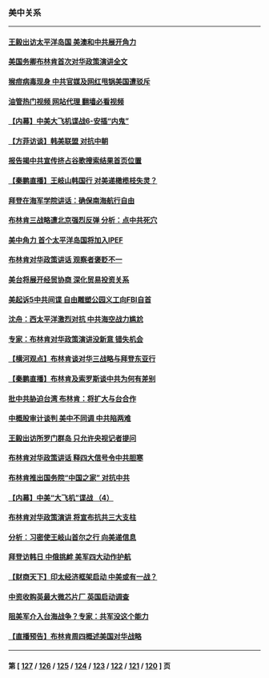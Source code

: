 ### 美中关系
---
#### [王毅出访太平洋岛国 美澳和中共展开角力](../../pages/nf1412576/n13747108.md?05290445) 
#### [美国务卿布林肯首次对华政策演讲全文](../../pages/nf1412576/n13747482.md?05290445) 
#### [猴痘病毒现身 中共官媒及网红甩锅美国遭驳斥](../../pages/nf1412576/n13747230.md?05290445) 
#### [油管热门视频 网站代理 翻墙必看视频](http://209.222.30.114:81/youtube.html?05290445)
#### [【内幕】中美大飞机谍战6-安插“内鬼”](../../pages/nf1412576/n13747248.md?05290445) 
#### [【方菲访谈】韩美联盟 对抗中朝](../../pages/nf1412576/n13747013.md?05290445) 
#### [报告揭中共宣传挤占谷歌搜索结果首页位置](../../pages/nf1412576/n13746870.md?05290445) 
#### [【秦鹏直播】王岐山韩国行 对美递橄榄枝失灵？](../../pages/nf1412576/n13746999.md?05290445) 
#### [拜登在海军学院讲话：确保南海航行自由](../../pages/nf1412576/n13746988.md?05290445) 
#### [布林肯三战略遭北京强烈反弹 分析：点中共死穴](../../pages/nf1412576/n13746139.md?05290445) 
#### [美中角力 首个太平洋岛国将加入IPEF](../../pages/nf1412576/n13746926.md?05290445) 
#### [布林肯对华政策讲话 观察者褒贬不一](../../pages/nf1412576/n13746806.md?05290445) 
#### [美台将展开经贸协商 深化贸易投资关系](../../pages/nf1412576/n13746773.md?05290445) 
#### [美起诉5中共间谍 自由雕塑公园义工向FBI自首](../../pages/nf1412576/n13746821.md?05290445) 
#### [沈舟：西太平洋激烈对抗 中共海空战力尴尬](../../pages/nf1412576/n13746437.md?05290445) 
#### [专家：布林肯对华政策演讲没新意 错失机会](../../pages/nf1412576/n13746443.md?05290445) 
#### [【横河观点】布林肯谈对华三战略与拜登东亚行](../../pages/nf1412576/n13746248.md?05290445) 
#### [【秦鹏直播】布林肯及索罗斯谈中共为何有差别](../../pages/nf1412576/n13746199.md?05290445) 
#### [批中共胁迫台湾 布林肯：将扩大与台合作](../../pages/nf1412576/n13746184.md?05290445) 
#### [中概股审计谈判 美中不同调 中共陷两难](../../pages/nf1412576/n13746049.md?05290445) 
#### [王毅出访所罗门群岛 只允许央视记者提问](../../pages/nf1412576/n13746105.md?05290445) 
#### [布林肯对华政策讲话 释四大信号令中共胆寒](../../pages/nf1412576/n13746116.md?05290445) 
#### [布林肯推出国务院“中国之家” 对抗中共](../../pages/nf1412576/n13746025.md?05290445) 
#### [【内幕】中美“大飞机”谍战 （4）](../../pages/nf1412576/n13745555.md?05290445) 
#### [布林肯对华政策演讲 将宣布抗共三大支柱](../../pages/nf1412576/n13745974.md?05290445) 
#### [分析：习密使王岐山首尔之行 向美递信息](../../pages/nf1412576/n13745482.md?05290445) 
#### [拜登访韩日 中俄挑衅 美军四大动作护航](../../pages/nf1412576/n13745423.md?05290445) 
#### [【财商天下】印太经济框架启动 中美或有一战？](../../pages/nf1412576/n13745214.md?05290445) 
#### [中资收购英最大微芯片厂 英国启动调查](../../pages/nf1412576/n13745209.md?05290445) 
#### [阻美军介入台海战争？专家：共军没这个能力](../../pages/nf1412576/n13745064.md?05290445) 
#### [【直播预告】布林肯周四概述美国对华战略](../../pages/nf1412576/n13745109.md?05290445) 

---
#### 第 [ [127](./127.md?05290445) / [126](./126.md?05290445) / [125](./125.md?05290445) / [124](./124.md?05290445) / [123](./123.md?05290445) / [122](./122.md?05290445) / [121](./121.md?05290445) / [120](./120.md?05290445) ] 页
